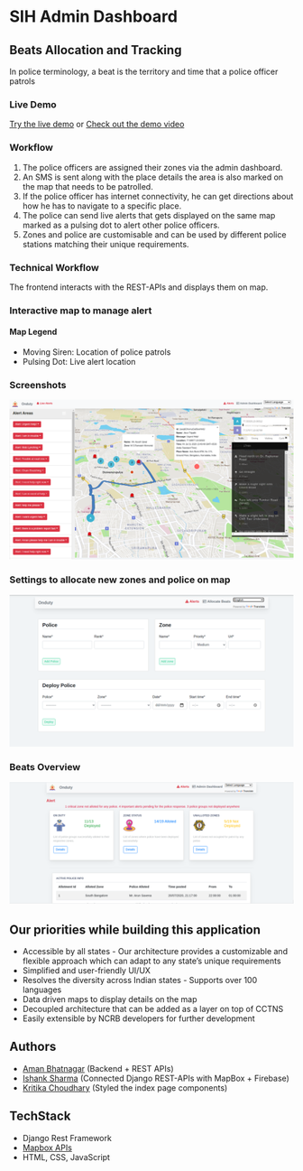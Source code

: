 # SIH Admin Dashboard 
## Beats Allocation and Tracking
In police terminology, a beat is the territory and time that a police officer patrols
### Live Demo
[Try the live demo](https://ishank-dev.github.io/Beats-Allocation-SIH/fly.html)
or
[Check out the demo video](https://www.youtube.com/watch?v=k2JGzIc8_ls)
### Workflow
1. The police officers are assigned their zones via the admin dashboard.
2. An SMS is sent along with the place details the area is also marked on the map that needs to be patrolled. 
3. If the police officer has internet connectivity, he can get directions about how he has to navigate to a specific place.
4. The police can send live alerts that gets displayed on the same map marked as a pulsing dot to alert other police officers.
5. Zones and police are customisable and can be used by different police stations matching their unique requirements.
### Technical Workflow
The frontend interacts with the REST-APIs and displays them on map.


### Interactive map to manage alert
#### Map Legend
- Moving Siren: Location of police patrols
- Pulsing Dot: Live alert location
### Screenshots
![Maps](/Frontend/screenshots/1.png?raw=true "Optional Title")
### Settings to allocate new zones and police on map
![Dashboard](/Frontend/screenshots/2.png?raw=true "Optional Title")
### Beats Overview
![Allot Beats](/Frontend/screenshots/3.png?raw=true "Optional Title")

## Our priorities while building this application
- Accessible by all states - Our architecture provides a customizable and flexible approach which can adapt to any state’s unique requirements
- Simplified and user-friendly UI/UX
- Resolves the diversity across Indian states - Supports over 100 languages 
- Data driven maps to display details on the map
- Decoupled architecture that can be added as a layer on top of CCTNS
- Easily extensible by NCRB developers for further development
## Authors
- [Aman Bhatnagar](https://github.com/amyy28) (Backend + REST APIs)
- [Ishank Sharma](https://github.com/ishank-dev) (Connected Django REST-APIs with MapBox + Firebase) 
- [Kritika Choudhary](https://github.com/KritikaChoudhary) (Styled the index page components)

## TechStack
- Django Rest Framework
- [Mapbox APIs](https://www.mapbox.com/)
- HTML, CSS, JavaScript
